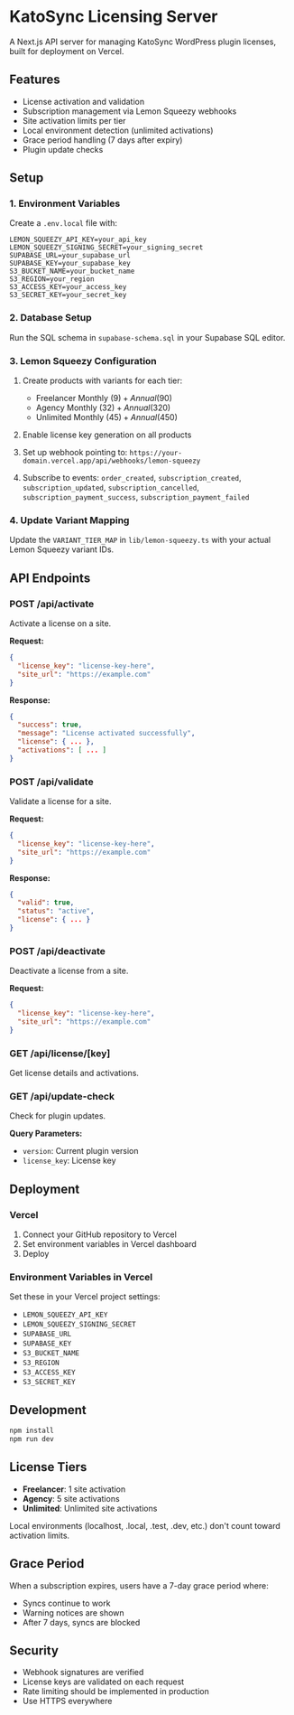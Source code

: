 # KatoSync Licensing Server

A Next.js API server for managing KatoSync WordPress plugin licenses, built for deployment on Vercel.

## Features

- License activation and validation
- Subscription management via Lemon Squeezy webhooks
- Site activation limits per tier
- Local environment detection (unlimited activations)
- Grace period handling (7 days after expiry)
- Plugin update checks

## Setup

### 1. Environment Variables

Create a `.env.local` file with:

```env
LEMON_SQUEEZY_API_KEY=your_api_key
LEMON_SQUEEZY_SIGNING_SECRET=your_signing_secret
SUPABASE_URL=your_supabase_url
SUPABASE_KEY=your_supabase_key
S3_BUCKET_NAME=your_bucket_name
S3_REGION=your_region
S3_ACCESS_KEY=your_access_key
S3_SECRET_KEY=your_secret_key
```

### 2. Database Setup

Run the SQL schema in `supabase-schema.sql` in your Supabase SQL editor.

### 3. Lemon Squeezy Configuration

1. Create products with variants for each tier:

   - Freelancer Monthly ($9) + Annual ($90)
   - Agency Monthly ($32) + Annual ($320)
   - Unlimited Monthly ($45) + Annual ($450)

2. Enable license key generation on all products

3. Set up webhook pointing to: `https://your-domain.vercel.app/api/webhooks/lemon-squeezy`

4. Subscribe to events: `order_created`, `subscription_created`, `subscription_updated`, `subscription_cancelled`, `subscription_payment_success`, `subscription_payment_failed`

### 4. Update Variant Mapping

Update the `VARIANT_TIER_MAP` in `lib/lemon-squeezy.ts` with your actual Lemon Squeezy variant IDs.

## API Endpoints

### POST /api/activate

Activate a license on a site.

**Request:**

```json
{
  "license_key": "license-key-here",
  "site_url": "https://example.com"
}
```

**Response:**

```json
{
  "success": true,
  "message": "License activated successfully",
  "license": { ... },
  "activations": [ ... ]
}
```

### POST /api/validate

Validate a license for a site.

**Request:**

```json
{
  "license_key": "license-key-here",
  "site_url": "https://example.com"
}
```

**Response:**

```json
{
  "valid": true,
  "status": "active",
  "license": { ... }
}
```

### POST /api/deactivate

Deactivate a license from a site.

**Request:**

```json
{
  "license_key": "license-key-here",
  "site_url": "https://example.com"
}
```

### GET /api/license/[key]

Get license details and activations.

### GET /api/update-check

Check for plugin updates.

**Query Parameters:**

- `version`: Current plugin version
- `license_key`: License key

## Deployment

### Vercel

1. Connect your GitHub repository to Vercel
2. Set environment variables in Vercel dashboard
3. Deploy

### Environment Variables in Vercel

Set these in your Vercel project settings:

- `LEMON_SQUEEZY_API_KEY`
- `LEMON_SQUEEZY_SIGNING_SECRET`
- `SUPABASE_URL`
- `SUPABASE_KEY`
- `S3_BUCKET_NAME`
- `S3_REGION`
- `S3_ACCESS_KEY`
- `S3_SECRET_KEY`

## Development

```bash
npm install
npm run dev
```

## License Tiers

- **Freelancer**: 1 site activation
- **Agency**: 5 site activations
- **Unlimited**: Unlimited site activations

Local environments (localhost, .local, .test, .dev, etc.) don't count toward activation limits.

## Grace Period

When a subscription expires, users have a 7-day grace period where:

- Syncs continue to work
- Warning notices are shown
- After 7 days, syncs are blocked

## Security

- Webhook signatures are verified
- License keys are validated on each request
- Rate limiting should be implemented in production
- Use HTTPS everywhere

